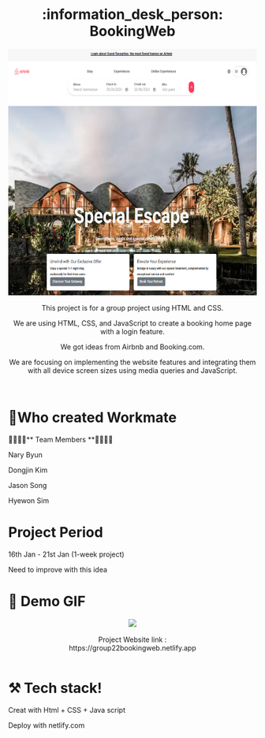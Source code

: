 



<div style="text-align:center;">
        <h1>:information_desk_person: BookingWeb</h1>


<p >
    <img src="https://github.com/NAry-Byun/group22project/blob/master/bookingweb1.png?raw=true" width="600" height="500">
</p>
        
<p>This project is for a group project using HTML and CSS.</p>
<p>We are using HTML, CSS, and JavaScript to create a booking home page with a login feature.</p>
<p>We got ideas from Airbnb and Booking.com.</p>
<p>We are focusing on implementing the website features and integrating them with all device screen sizes using media queries and JavaScript.</p> <br>
    </div>
    
# 🙌Who created Workmate
👨‍🎓👩‍🎓** Team Members **👨‍🎓👩‍🎓<br>

Nary Byun

Dongjin Kim

Jason Song

Hyewon Sim

# Project Period

16th Jan - 21st Jan (1-week project)

Need to improve with this idea



# :movie_camera: Demo GIF
</div><p align="center">
<img src="https://github.com/NAry-Byun/group22project/blob/master/bookingweb.gif?raw=true"></img></p><div></div>
<p align="center">Project Website link :<br> https://group22bookingweb.netlify.app <br> <br>



# ⚒️ Tech stack!



Creat with Html +  CSS + Java script 
<div>Deploy with netlify.com </div>



